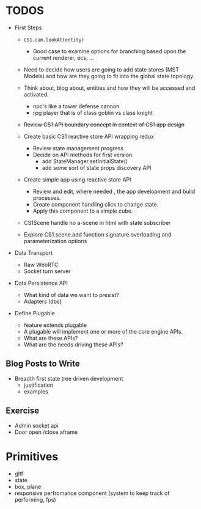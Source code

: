 # TODOS

- First Steps

  - `CS1.cam.lookAt(entity)`
    - Good case to examine options for branching based upon the current
    renderer, ecs, ...
    
  - Need to decide how users are going to add state stores (MST Models) and how
  are they going to fit into the global state topology.
  
  - Think about, blog about, entities and how they will be accessed and activated.
    - npc's like a tower defense cannon
    - rpg player that is of class goblin vs class knight
    
  - ~~Review CS1 API boundary concept in context of CS1 app design~~
  - Create basic CS1 reactive store API wrapping redux
    - Review state management progress
    - Decide on API methods for first version
      - add StateManager.setInitialState()
      - add some sort of state props discovery API
  - Create simple app using reactive store API
    - Review and edit, where needed , the app development and build processes.
    - Create component handling click to change state.
    - Apply this component to a simple cube.
  - CS1Scene handle no a-scene in html with state subscriber
  - Explore CS1.scene.add function signature overloading and parameterization options

- Data Transport
  - Raw WebRTC
  - Socket turn server
- Data Persistence API
  - What kind of data we want to presist?
  - Adapters (dbs)
- Define Plugable
  - feature extends plugable
  - A plugable will implement one or more of the core engine APIs.
  - What are these APIs?
  - What are the needs driving these APIs?


## Blog Posts to Write

  - Breadth first state tree driven development
    - justification
    - examples


## Exercise

- Admin socket api
- Door open /close aframe

# Primitives

- gltf
- state
- box, plane
- responsive perfromance component (system to keep track of performing, fps)

